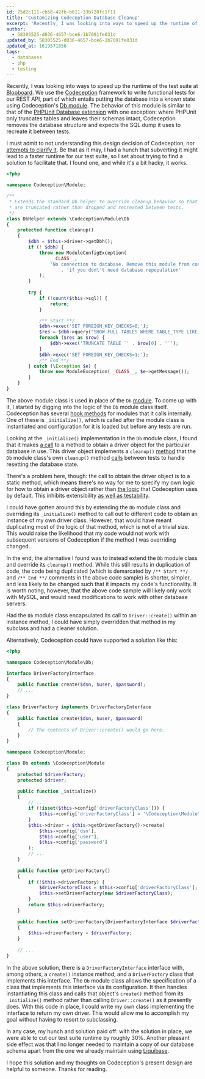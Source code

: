 ```yaml
---
id: 75d2c111-cb58-42fb-b611-33b728fc1f11
title: 'Customizing Codeception Database Cleanup'
excerpt: 'Recently, I was looking into ways to speed up the runtime of the test suite at Blopboard...'
author:
  - 58305525-d036-4657-bce6-1b7091fe031d
updated_by: 58305525-d036-4657-bce6-1b7091fe031d
updated_at: 1619571856
tags:
  - databases
  - php
  - testing
---
```

Recently, I was looking into ways to speed up the runtime of the test suite at [Blopboard](http://blopboard.com "Blopboard"). We use the [Codeception](http://codeception.com "Codeception - BDD-stye PHP testing") framework to write functional tests for our REST API, part of which entails putting the database into a known state using Codeception's [Db module](http://codeception.com/docs/modules/Db "Db Module - Codeception - Documentation"). The behavior of this module is similar to that of the [PHPUnit Database extension](http://phpunit.de/manual/current/en/database.html#database.clean-up-database "PHPUnit Manual - Chapter 8. Database Testing") with one exception: where PHPUnit only truncates tables and leaves their schemas intact, Codeception removes the database structure and expects the SQL dump it uses to recreate it between tests.

I must admit to not understanding this design decision of Codeception, nor [attempts to clarify it](https://github.com/Codeception/Codeception/issues/650 "Add Db module alternative that integrates with PHPUnit's DbUnit extension - Issue #650 - Codeception/Codeception"). Be that as it may, I had a hunch that subverting it might lead to a faster runtime for our test suite, so I set about trying to find a solution to facilitate that. I found one, and while it's a bit hacky, it works.

```php
<?php

namespace Codeception\Module;

/**
 * Extends the standard Db helper to override cleanup behavior so that tables
 * are truncated rather than dropped and recreated between tests.
 */
class DbHelper extends \Codeception\Module\Db
{
    protected function cleanup()
    {
        $dbh = $this->driver->getDbh();
        if (! $dbh) {
            throw new ModuleConfigException(
                __CLASS__,
                'No connection to database. Remove this module from config'
                    . 'if you don\'t need database repopulation'
            );
        }
        
        try {
            if (!count($this->sql)) {
                return;
            }

            /** Start **/
            $dbh->exec('SET FOREIGN_KEY_CHECKS=0;');
            $res = $dbh->query("SHOW FULL TABLES WHERE TABLE_TYPE LIKE '%TABLE';")->fetchAll();
            foreach ($res as $row) {
                $dbh->exec('TRUNCATE TABLE `' . $row[0] . '`');
            }
            $dbh->exec('SET FOREIGN_KEY_CHECKS=1;');
            /** End **/
        } catch (\Exception $e) {
            throw new ModuleException(__CLASS__, $e->getMessage());
        }
    }
}
```

The above module class is used in place of the `Db` [module](https://github.com/Codeception/Codeception/blob/69764bba25ab87b87a8070d1096d8de9139a1545/src/Codeception/Module/Db.php "Codeception/src/Codeception/Module/Db.php at 69764bba25ab87b87a8070d1096d8de9139a1545 - Codeception/Codeception"). To come up with it, I started by digging into the logic of the `Db` module class itself. Codeception has several [hook methods](http://codeception.com/docs/03-ModulesAndHelpers#Hooks "Modules and Helpers - Codeception - Documentation") for modules that it calls internally. One of these is `_initialize()`, which is called after the module class is instantiated and configuration for it is loaded but before any tests are run.

Looking at the `_initialize()` implementation in the `Db` module class, I found that it makes [a call](https://github.com/Codeception/Codeception/blob/69764bba25ab87b87a8070d1096d8de9139a1545/src/Codeception/Module/Db.php#L123 "Codeception/src/Codeception/Module/Db.php at 69764bba25ab87b87a8070d1096d8de9139a1545 - Codeception/Codeception") to a method to obtain a driver object for the particular database in use. This driver object implements a `cleanup()` [method](https://github.com/Codeception/Codeception/blob/69764bba25ab87b87a8070d1096d8de9139a1545/src/Codeception/Util/Driver/Db.php#L74-76) that the `Db` module class's own `cleanup()` method [calls](https://github.com/Codeception/Codeception/blob/69764bba25ab87b87a8070d1096d8de9139a1545/src/Codeception/Module/Db.php#L179 "Codeception/src/Codeception/Module/Db.php at 69764bba25ab87b87a8070d1096d8de9139a1545 - Codeception/Codeception") between tests to handle resetting the database state.

There's a problem here, though: the call to obtain the driver object is to a static method, which means there's no way for me to specify my own logic for how to obtain a driver object rather than [the logic](https://github.com/Codeception/Codeception/blob/69764bba25ab87b87a8070d1096d8de9139a1545/src/Codeception/Util/Driver/Db.php#L26-45) that Codeception uses by default. This inhibits extensibility [as well as testability](http://sebastian-bergmann.de/archives/883-Stubbing-and-Mocking-Static-Methods.html "Stubbing and Mocking Static Methods").

I could have gotten around this by extending the `Db` module class and overriding its `_initialize()` method to call out to different code to obtain an instance of my own driver class. However, that would have meant duplicating most of the logic of that method, which is not of a trivial size. This would raise the likelihood that my code would not work with subsequent versions of Codeception if the method I was overriding changed.

In the end, the alternative I found was to instead extend the `Db` module class and override its `cleanup()` method. While this still results in duplication of code, the code being duplicated (which is demarcated by `/** Start **/` and `/** End **/` comments in the above code sample) is shorter, simpler, and less likely to be changed such that it impacts my code's functionality. It is worth noting, however, that the above code sample will likely only work with MySQL, and would need modifications to work with other database servers.

Had the `Db` module class encapsulated its call to `Driver::create()` within an instance method, I could have simply overridden that method in my subclass and had a cleaner solution.

Alternatively, Codeception could have supported a solution like this:

```php
<?php

namespace Codeception\Module\Db;

interface DriverFactoryInterface
{
    public function create($dsn, $user, $password);
    // ...
}

class DriverFactory implements DriverFactoryInterface
{
    public function create($dsn, $user, $password)
    {
        // The contents of Driver::create() would go here.
    }
}

namespace Codeception\Module;

class Db extends \Codeception\Module
{
    protected $driverFactory;
    protected $driver;

    public function _initialize()
    {
        // ...
        if (!isset($this->config['driverFactoryClass'])) {
            $this->config['driverFactoryClass'] = '\Codeception\Module\Db\DriverFactory';
        }
        $this->driver = $this->getDriverFactory()->create(
            $this->config['dsn'],
            $this->config['user'],
            $this->config['password']
        );
        // ...
    }
    
    public function getDriverFactory()
    {
        if (!$this->driverFactory) {
            $driverFactoryClass = $this->config['driverFactoryClass'];
            $this->setDriverFactory(new $driverFactoryClass);
        }
        return $this->driverFactory;
    }
    
    public function setDriverFactory(DriverFactoryInterface $driverFactory)
    {
        $this->driverFactory = $driverFactory;
    }
    
    // ...
}
```

In the above solution, there is a `DriverFactoryInterface` interface with, among others, a `create()` instance method, and a `DriverFactory` class that implements this interface. The `Db` module class allows the specification of a class that implements this interface via its configuration. It then handles instantiating this class and calls that object's `create()` method from its `_initialize()` method rather than calling `Driver::create()` as it presently does. With this code in place, I could write my own class implementing the interface to return my own driver. This would allow me to accomplish my goal without having to resort to subclassing.

In any case, my hunch and solution paid off: with the solution in place, we were able to cut our test suite runtime by roughly 30%. Another pleasant side effect was that I no longer needed to maintain a copy of our database schema apart from the one we already maintain using [Liquibase](http://www.liquibase.org/ "Liquibase | Database Refactoring | Liquibase").

I hope this solution and my thoughts on Codeception's present design are helpful to someone. Thanks for reading.